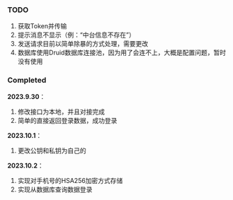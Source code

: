 ### TODO

1. 获取Token并传输
2.  提示消息不显示（例：“中台信息不存在”）
3. 发送请求目前以简单除暴的方式处理，需要更改
4. 数据库使用Druid数据库连接池，因为用了会连不上，大概是配置问题，暂时没有使用

### Completed

**2023.9.30**：

1. 修改接口为本地，并且对接完成
2. 简单的直接返回登录数据，成功登录

**2023.10.1**：
1. 更改公钥和私钥为自己的

**2023.10.2**：
1. 实现对手机号的HSA256加密方式存储
2. 实现从数据库查询数据登录
